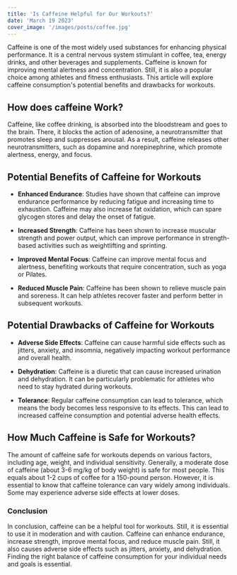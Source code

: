 ```yaml
---
title: 'Is Caffeine Helpful for Our Workouts?'
date: 'March 19 2023'
cover_image: '/images/posts/coffee.jpg'
---
```


Caffeine is one of the most widely used substances for enhancing physical performance. It is a central nervous system stimulant in coffee, tea, energy drinks, and other beverages and supplements. Caffeine is known for improving mental alertness and concentration. Still, it is also a popular choice among athletes and fitness enthusiasts. This article will explore caffeine consumption's potential benefits and drawbacks for workouts.

## How does caffeine Work?

Caffeine, like coffee drinking, is absorbed into the bloodstream and goes to the brain. There, it blocks the action of adenosine, a neurotransmitter that promotes sleep and suppresses arousal. As a result, caffeine releases other neurotransmitters, such as dopamine and norepinephrine, which promote alertness, energy, and focus.

## Potential Benefits of Caffeine for Workouts

- **Enhanced Endurance**: Studies have shown that caffeine can improve endurance performance by reducing fatigue and increasing time to exhaustion. Caffeine may also increase fat oxidation, which can spare glycogen stores and delay the onset of fatigue.

- **Increased Strength**: Caffeine has been shown to increase muscular strength and power output, which can improve performance in strength-based activities such as weightlifting and sprinting.

- **Improved Mental Focus**: Caffeine can improve mental focus and alertness, benefiting workouts that require concentration, such as yoga or Pilates.

- **Reduced Muscle Pain**: Caffeine has been shown to relieve muscle pain and soreness. It can help athletes recover faster and perform better in subsequent workouts.

## Potential Drawbacks of Caffeine for Workouts

- **Adverse Side Effects**: Caffeine can cause harmful side effects such as jitters, anxiety, and insomnia, negatively impacting workout performance and overall health.

- **Dehydration**: Caffeine is a diuretic that can cause increased urination and dehydration. It can be particularly problematic for athletes who need to stay hydrated during workouts.

- **Tolerance**: Regular caffeine consumption can lead to tolerance, which means the body becomes less responsive to its effects. This can lead to increased caffeine consumption and potential adverse health effects.

## How Much Caffeine is Safe for Workouts?

The amount of caffeine safe for workouts depends on various factors, including age, weight, and individual sensitivity. Generally, a moderate dose of caffeine (about 3-6 mg/kg of body weight) is safe for most people. This equals about 1-2 cups of coffee for a 150-pound person. However, it is essential to know that caffeine tolerance can vary widely among individuals. Some may experience adverse side effects at lower doses.

### Conclusion

In conclusion, caffeine can be a helpful tool for workouts. Still, it is essential to use it in moderation and with caution. Caffeine can enhance endurance, increase strength, improve mental focus, and reduce muscle pain. Still, it also causes adverse side effects such as jitters, anxiety, and dehydration. Finding the right balance of caffeine consumption for your individual needs and goals is essential.